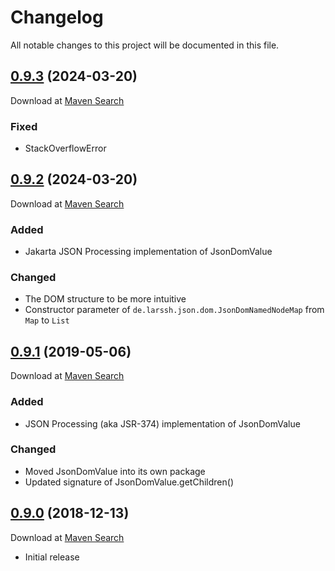 # Changelog
All notable changes to this project will be documented in this file.

<a name="0.9.3"></a>

## [0.9.3](https://github.com/lars-sh/json-dom/compare/b967cbc1c1f87ce79033242ab027ead1fdb9b64c...master) (2024-03-20)

Download at [Maven Search](https://search.maven.org/artifact/de.lars-sh/json-dom/0.9.3/jar)

### Fixed
* StackOverflowError

<a name="0.9.2"></a>

## [0.9.2](https://github.com/lars-sh/json-dom/compare/88a2a0fbea8b21b5ff0d3973a49d8494e089dd3a...b967cbc1c1f87ce79033242ab027ead1fdb9b64c) (2024-03-20)

Download at [Maven Search](https://search.maven.org/artifact/de.lars-sh/json-dom/0.9.2/jar)

### Added
* Jakarta JSON Processing implementation of JsonDomValue

### Changed
* The DOM structure to be more intuitive
* Constructor parameter of `de.larssh.json.dom.JsonDomNamedNodeMap` from `Map` to `List`

<a name="0.9.1"></a>

## [0.9.1](https://github.com/lars-sh/json-dom/compare/56d9c1bf3e529a15c9a082ce18c76f608fd1a2db...88a2a0fbea8b21b5ff0d3973a49d8494e089dd3a) (2019-05-06)

Download at [Maven Search](https://search.maven.org/artifact/de.lars-sh/json-dom/0.9.1/jar)

### Added
* JSON Processing (aka JSR-374) implementation of JsonDomValue

### Changed
* Moved JsonDomValue into its own package
* Updated signature of JsonDomValue.getChildren()

<a name="0.9.0"></a>

## [0.9.0](https://github.com/lars-sh/json-dom/commit/56d9c1bf3e529a15c9a082ce18c76f608fd1a2db) (2018-12-13)

Download at [Maven Search](https://search.maven.org/artifact/de.lars-sh/json-dom/0.9.0/jar)

* Initial release
